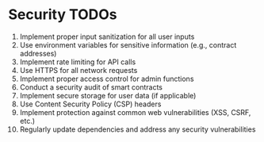 # Security TODOs

1. Implement proper input sanitization for all user inputs
2. Use environment variables for sensitive information (e.g., contract addresses)
3. Implement rate limiting for API calls
4. Use HTTPS for all network requests
5. Implement proper access control for admin functions
6. Conduct a security audit of smart contracts
7. Implement secure storage for user data (if applicable)
8. Use Content Security Policy (CSP) headers
9. Implement protection against common web vulnerabilities (XSS, CSRF, etc.)
10. Regularly update dependencies and address any security vulnerabilities